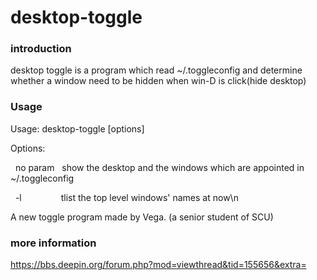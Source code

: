 # desktop-toggle
### introduction
desktop toggle is a program which read ~/.toggleconfig and determine whether a window need to be hidden when win-D is click(hide desktop)


### Usage
Usage: desktop-toggle [options]

Options:

&nbsp;&nbsp;no param&nbsp;&nbsp;&nbsp;show the desktop and the windows which are appointed in ~/.toggleconfig
  
&nbsp;&nbsp;-l&nbsp;&nbsp;&nbsp;&nbsp;&nbsp;&nbsp;&nbsp;&nbsp;&nbsp;&nbsp;&nbsp;&nbsp;&nbsp;&nbsp;&nbsp;&nbsp;tlist the top level windows' names at now\n
  
A new toggle program made by Vega. (a senior student of SCU)

### more information  
https://bbs.deepin.org/forum.php?mod=viewthread&tid=155656&extra=

